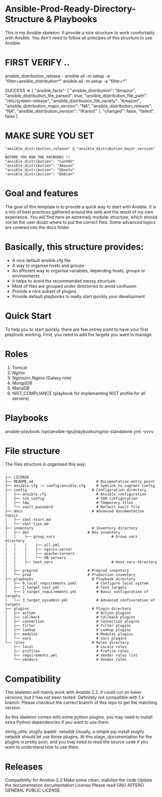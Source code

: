  
# Ansible-Prod-Ready-Directory-Structure & Playbooks
This is my Ansible skeleton. It provide a nice structure to work comfortably with Ansible. You don't need to follow all principes of this structure to use Ansible.

# FIRST VERIFY ..
ansible_distribution_release - ansible all -m setup -a "filter=ansible_distribution*" 
ansible all -m setup -a "filter=*"

SUCCESS => { "ansible_facts": { "ansible_distribution": "Amazon", "ansible_distribution_file_parsed": true, "ansible_distribution_file_path": "/etc/system-release", "ansible_distribution_file_variety": "Amazon", "ansible_distribution_major_version": "NA", "ansible_distribution_release": "NA", "ansible_distribution_version": "(Karoo)" }, "changed": false, "failed": false }

# MAKE SURE YOU SET

```
"ansible_distribution_release" & "ansible_distribution_major_version" . 
BEFORE YOU RUN THE PAYBOOKS !! 
"ansible_distribution": "CentOS" 
"ansible_distribution": "Amazon" 
"ansible_distribution": "Ubuntu" 
"ansible_distribution": "Debian"
```

# Goal and features
The goal of this template is to provide a quick way to start with Ansible. It is a mix of best practices gathered around the web and the result of my own experience. You will find here an extremely modular structure, which should not let the user doubt where to put the correct files. Some advanced topics are covered into the docs folder

# Basically, this structure provides:

- A nice default ansible.cfg file
- A way to organise hosts and groups
- An efficient way to organise variables, depending hosts, groups or environments
- It helps to avoid the recommended messy structure
- Most of files are grouped under directories to avoid confusion
- Provide a nice subset of plugins
- Provide default playbooks to really start quickly your development


# Quick Start
To help you to start quickly, there are few entrey point to have your first playbook working. First, you need to add the targets you want to manage.


# Roles
1. Tomcat
2. Nginix
3. Nginixinc.Nginix (Galaxy role)
4. MongoDB
5. MariaDB
6. NIST_COMPLIANCE (playbook for implementing NIST profile for all servers)

# Playbooks 
ansible-playbook  /opt/ansible-tgs/playbooks/nginix-standalone.yml -vvvv 
 
# File structure
The files structure is organised this way: 
```
.
├── LICENSE
├── README.md                             # Documentation entry point
├── ansible.cfg -> config/ansible.cfg     # Symlink to vagrant config
├── config                              # Configuration directory
│   ├── ansible.cfg                       # Ansible configuration
│   ├── ssh_config                        # SSH configuration
│   ├── tmp                               # Temporary files
│   └── vault_password                    # Default vault file
├── docs                                # Advanced documentation topics
│   ├── skel-start.md
│   └── skel-tips.md
├── inventory                           # Inventory directory
│   ├── dev                           # Dev inventory
|   |    ├── group_vars                          # Group vars directory
|   |    |    ├── all.yml                           
|   |    |    ├── nginix-server                     
|   |    |    ├── apache-servers                        
|   |    |    └── DB-servers                          
|   |    ├── host_vars                           # Host vars directory
|   |    
│   ├── preprod                       # Preprod inventary
│   └── prod                          # Production inventory
├── playbooks                           # Playbook directory
│   ├── 0_local_requirements.yaml         # Configure local system
│   ├── 1_target_test.yml                 # Test targets
│   ├── 2_target_requirements.yml         # Basic configuration of targets
│   └── 3_target_sysadmin.yml             # Advanced confivuration of targets
├── plugins                             # Plugin directory
│   ├── action                            # Action plugins
│   ├── callback                          # Callback plugins
│   ├── connection                        # Connection plugins
│   ├── filter                            # Filter plugins
│   ├── lookup                            # Lookup plugins
│   ├── modules                           # Modules plugins
│   └── vars                              # Vars plugins
└── roles                               # Roles directory
    ├── local                             # Locale roles
    ├── profiles                          # Profile roles
    ├── requirements.yml                  # Vendor roles list
    └── vendors                           # Vendor roles
```

# Compatibility
This skeleton will mainly work with Ansible 2.2. It could run on lower versions, but it has not been tested. Definitely not compatible with 1.x branch. Please checkout the correct branch of this repo to get the matching version.

As this skeleton comes with some python plugins, you may need to install extra Python dependencies if you want to use them:

string_utils: slugify
ipaddr: netaddr
Usually, a simple pip install slugify netaddr should let use those plugins. At this stage, documentation for the plugins is pretty poor, and you may need to read the source code if you want to understand how to use them.

# Releases
Compatibility for Ansible-2.2
Make some clean, stabilise the code
Update the documentation documentation
License
Please read GNU AFFERO GENERAL PUBLIC LICENSE.

 
